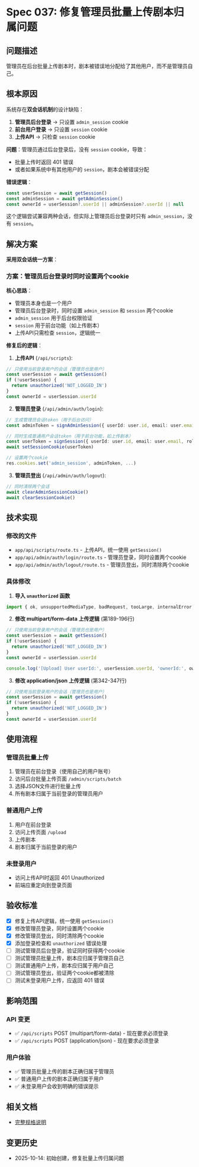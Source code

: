 # Spec 037: 修复管理员批量上传剧本归属问题

## 问题描述
管理员在后台批量上传剧本时，剧本被错误地分配给了其他用户，而不是管理员自己。

## 根本原因

系统存在**双会话机制**的设计缺陷：

1. **管理员后台登录** → 只设置 `admin_session` cookie
2. **前台用户登录** → 只设置 `session` cookie
3. **上传API** → 只检查 `session` cookie

**问题**：管理员通过后台登录后，没有 `session` cookie，导致：
- 批量上传时返回 401 错误
- 或者如果系统中有其他用户的 `session`，剧本会被错误分配

**错误逻辑**：
```typescript
const userSession = await getSession()
const adminSession = await getAdminSession()
const ownerId = userSession?.userId || adminSession?.userId || null
```

这个逻辑尝试兼容两种会话，但实际上管理员后台登录时只有 `admin_session`，没有 `session`。

## 解决方案

**采用双会话统一方案**：

### 方案：管理员后台登录时同时设置两个cookie

**核心思路**：
- 管理员本身也是一个用户
- 管理员后台登录时，同时设置 `admin_session` 和 `session` 两个cookie
- `admin_session` 用于后台权限验证
- `session` 用于前台功能（如上传剧本）
- 上传API只需检查 `session`，逻辑统一

**修复后的逻辑**：

1. **上传API** (`/api/scripts`):
```typescript
// 只使用当前登录用户的会话（管理员也是用户）
const userSession = await getSession()
if (!userSession) {
  return unauthorized('NOT_LOGGED_IN')
}
const ownerId = userSession.userId
```

2. **管理员登录** (`/api/admin/auth/login`):
```typescript
// 生成管理员会话token（用于后台访问）
const adminToken = signAdminSession({ userId: user.id, email: user.email, role: 'admin' })

// 同时生成普通用户会话token（用于前台功能，如上传剧本）
const userToken = signSession({ userId: user.id, email: user.email, role: 'admin' })
await setSessionCookie(userToken)

// 设置两个cookie
res.cookies.set('admin_session', adminToken, ...)
```

3. **管理员登出** (`/api/admin/auth/logout`):
```typescript
// 同时清除两个会话
await clearAdminSessionCookie()
await clearSessionCookie()
```

## 技术实现

### 修改的文件
- `app/api/scripts/route.ts` - 上传API，统一使用 `getSession()`
- `app/api/admin/auth/login/route.ts` - 管理员登录，同时设置两个cookie
- `app/api/admin/auth/logout/route.ts` - 管理员登出，同时清除两个cookie

### 具体修改

1. **导入 `unauthorized` 函数**
```typescript
import { ok, unsupportedMediaType, badRequest, tooLarge, internalError, forbidden, unauthorized } from '@/src/api/http'
```

2. **修改 multipart/form-data 上传逻辑** (第189-196行)
```typescript
// 只使用当前登录用户的会话（管理员也是用户）
const userSession = await getSession()
if (!userSession) {
  return unauthorized('NOT_LOGGED_IN')
}
const ownerId = userSession.userId

console.log('[Upload] User userId:', userSession.userId, 'ownerId:', ownerId)
```

3. **修改 application/json 上传逻辑** (第342-347行)
```typescript
// 只使用当前登录用户的会话（管理员也是用户）
const userSession = await getSession()
if (!userSession) {
  return unauthorized('NOT_LOGGED_IN')
}
const ownerId = userSession.userId
```

## 使用流程

### 管理员批量上传
1. 管理员在前台登录（使用自己的用户账号）
2. 访问后台批量上传页面 `/admin/scripts/batch`
3. 选择JSON文件进行批量上传
4. 所有剧本归属于当前登录的管理员用户

### 普通用户上传
1. 用户在前台登录
2. 访问上传页面 `/upload`
3. 上传剧本
4. 剧本归属于当前登录的用户

### 未登录用户
- 访问上传API时返回 401 Unauthorized
- 前端应重定向到登录页面

## 验收标准

- [x] 修复上传API逻辑，统一使用 `getSession()`
- [x] 修改管理员登录，同时设置两个cookie
- [x] 修改管理员登出，同时清除两个cookie
- [x] 添加登录检查和 `unauthorized` 错误处理
- [ ] 测试管理员后台登录，验证同时获得两个cookie
- [ ] 测试管理员批量上传，剧本应归属于管理员自己
- [ ] 测试普通用户上传，剧本应归属于用户自己
- [ ] 测试管理员登出，验证两个cookie都被清除
- [ ] 测试未登录用户上传，应返回 401 错误

## 影响范围

### API 变更
- ✅ `/api/scripts` POST (multipart/form-data) - 现在要求必须登录
- ✅ `/api/scripts` POST (application/json) - 现在要求必须登录

### 用户体验
- ✅ 管理员批量上传的剧本正确归属于管理员
- ✅ 普通用户上传的剧本正确归属于用户
- ✅ 未登录用户会收到明确的错误提示

## 相关文档
- [完整规格说明](./spec.md)

## 变更历史
- 2025-10-14: 初始创建，修复批量上传归属问题

